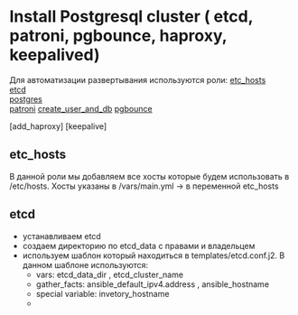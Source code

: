# Install Postgresql cluster ( etcd, patroni, pgbounce, haproxy, keepalived)
Для автоматизации развертывания используются роли:
[etc_hosts](#etc_hosts)  
[etcd](#etcd)  
[postgres](#postgres)  
[patroni](#patroni)
[create_user_and_db](#create_user)
[pgbounce](#images)  

[add_haproxy]
[keepalive]

<a name="headers"><h2>etc_hosts</h2></a>
В данной роли мы добавляем все хосты которые будем использовать в /etc/hosts. Хосты указаны в /vars/main.yml -> в переменной etc_hosts

<a name="headers"><h2>etcd</h2></a>
- устанавливаем etcd
- создаем директорию по etcd_data с правами и владельцем
- используем шаблон который находиться в templates/etcd.conf.j2. В данном шаблоне используются:
  - vars: etcd_data_dir , etcd_cluster_name
  - gather_facts: ansible_default_ipv4.address , ansible_hostname
  - special variable: invetory_hostname
  - 
